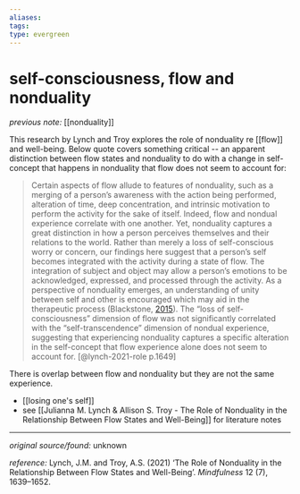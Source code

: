 ```yaml
---
aliases: 
tags: 
type: evergreen
---
```


# self-consciousness, flow and nonduality

_previous note:_ [[nonduality]]

This research by Lynch and Troy explores the role of nonduality re [[flow]] and well-being. Below quote covers something critical -- an apparent distinction between flow states and nonduality to do with a change in self-concept that happens in nonduality that flow does not seem to account for:

> Certain aspects of flow allude to features of nonduality, such as a merging of a person’s awareness with the action being performed, alteration of time, deep concentration, and intrinsic motivation to perform the activity for the sake of itself. Indeed, flow and nondual experience correlate with one another. Yet, nonduality captures a great distinction in how a person perceives themselves and their relations to the world. Rather than merely a loss of self-conscious worry or concern, our findings here suggest that a person’s self becomes integrated with the activity during a state of flow. The integration of subject and object may allow a person’s emotions to be acknowledged, expressed, and processed through the activity. As a perspective of nonduality emerges, an understanding of unity between self and other is encouraged which may aid in the therapeutic process (Blackstone, [2015](https://link.springer.com/article/10.1007/s12671-021-01627-3#ref-CR6)). The “loss of self-consciousness” dimension of flow was not significantly correlated with the “self-transcendence” dimension of nondual experience, suggesting that experiencing nonduality captures a specific alteration in the self-concept that flow experience alone does not seem to account for. [@lynch-2021-role p.1649]

There is overlap between flow and nonduality but they are not the same experience. 
- [[losing one's self]]
- see [[Julianna M. Lynch & Allison S. Troy - The Role of Nonduality in the Relationship Between Flow States and Well-Being]] for literature notes

---

_original source/found:_ unknown

_reference:_ Lynch, J.M. and Troy, A.S. (2021) ‘The Role of Nonduality in the Relationship Between Flow States and Well-Being’. _Mindfulness_ 12 (7), 1639–1652.




